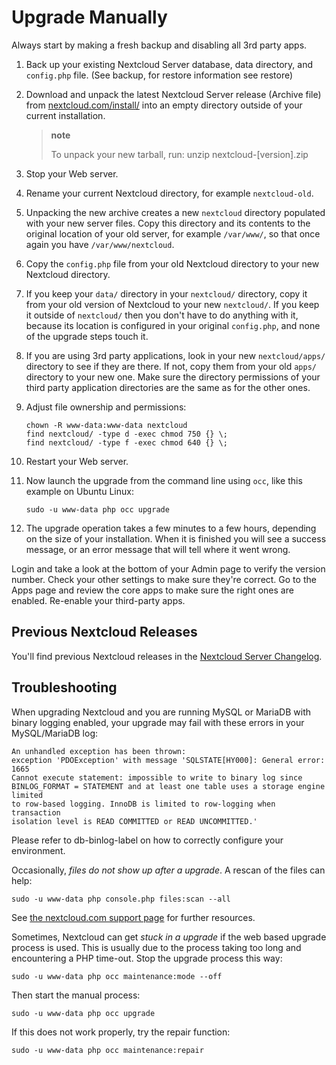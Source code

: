 Upgrade Manually
================

Always start by making a fresh backup and disabling all 3rd party apps.

1.  Back up your existing Nextcloud Server database, data directory, and
    `config.php` file. (See backup, for restore information see restore)
2.  Download and unpack the latest Nextcloud Server release
    (Archive file) from
    [nextcloud.com/install/](https://nextcloud.com/install/) into an
    empty directory outside of your current installation.

    > **note**
    >
    > To unpack your new tarball, run: unzip nextcloud-\[version\].zip

3.  Stop your Web server.
4.  Rename your current Nextcloud directory, for example
    `nextcloud-old`.
5.  Unpacking the new archive creates a new `nextcloud` directory
    populated with your new server files. Copy this directory and its
    contents to the original location of your old server, for example
    `/var/www/`, so that once again you have `/var/www/nextcloud`.
6.  Copy the `config.php` file from your old Nextcloud directory to your
    new Nextcloud directory.
7.  If you keep your `data/` directory in your `nextcloud/` directory,
    copy it from your old version of Nextcloud to your new `nextcloud/`.
    If you keep it outside of `nextcloud/` then you don't have to do
    anything with it, because its location is configured in your
    original `config.php`, and none of the upgrade steps touch it.
8.  If you are using 3rd party applications, look in your new
    `nextcloud/apps/` directory to see if they are there. If not, copy
    them from your old `apps/` directory to your new one. Make sure the
    directory permissions of your third party application directories
    are the same as for the other ones.
9.  Adjust file ownership and permissions:

        chown -R www-data:www-data nextcloud
        find nextcloud/ -type d -exec chmod 750 {} \;
        find nextcloud/ -type f -exec chmod 640 {} \;

10. Restart your Web server.
11. Now launch the upgrade from the command line using `occ`, like this
    example on Ubuntu Linux:

        sudo -u www-data php occ upgrade

12. The upgrade operation takes a few minutes to a few hours, depending
    on the size of your installation. When it is finished you will see a
    success message, or an error message that will tell where it
    went wrong.

Login and take a look at the bottom of your Admin page to verify the
version number. Check your other settings to make sure they're correct.
Go to the Apps page and review the core apps to make sure the right ones
are enabled. Re-enable your third-party apps.

Previous Nextcloud Releases
---------------------------

You'll find previous Nextcloud releases in the [Nextcloud Server
Changelog](https://nextcloud.com/changelog/).

Troubleshooting
---------------

When upgrading Nextcloud and you are running MySQL or MariaDB with
binary logging enabled, your upgrade may fail with these errors in your
MySQL/MariaDB log:

    An unhandled exception has been thrown:
    exception 'PDOException' with message 'SQLSTATE[HY000]: General error: 1665 
    Cannot execute statement: impossible to write to binary log since 
    BINLOG_FORMAT = STATEMENT and at least one table uses a storage engine limited 
    to row-based logging. InnoDB is limited to row-logging when transaction 
    isolation level is READ COMMITTED or READ UNCOMMITTED.' 

Please refer to db-binlog-label on how to correctly configure your
environment.

Occasionally, *files do not show up after a upgrade*. A rescan of the
files can help:

    sudo -u www-data php console.php files:scan --all

See [the nextcloud.com support page](https://nextcloud.com/support/) for
further resources.

Sometimes, Nextcloud can get *stuck in a upgrade* if the web based
upgrade process is used. This is usually due to the process taking too
long and encountering a PHP time-out. Stop the upgrade process this way:

    sudo -u www-data php occ maintenance:mode --off

Then start the manual process:

    sudo -u www-data php occ upgrade

If this does not work properly, try the repair function:

    sudo -u www-data php occ maintenance:repair
